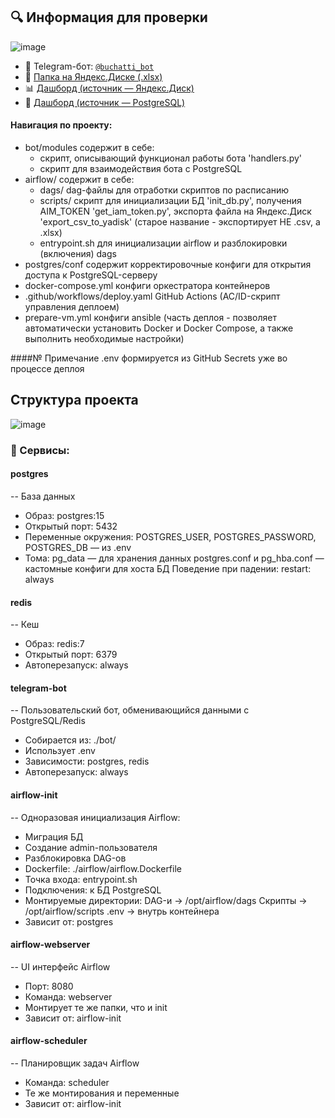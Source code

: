 ## 🔍 Информация для проверки
![image](https://github.com/user-attachments/assets/af0e98cc-50e5-4ea4-a823-509ebb3ac836)
- 🤖 Telegram-бот: [`@buchatti_bot`](https://t.me/buchatti_bot)
- 📁 [Папка на Яндекс.Диске (.xlsx)](https://disk.yandex.ru/d/5Ac0VTz1wtP_ow)
- 📊 [Дашборд (источник — Яндекс.Диск)](https://datalens.yandex/9iiwr4valmgav)
- 🧮 [Дашборд (источник — PostgreSQL)](https://datalens.yandex/z8fj31p2tf5el)

#### Навигация по проекту:
- bot/modules содержит в себе:
  - скрипт, описывающий функционал работы бота 'handlers.py'
  - скрипт для взаимодействия бота с PostgreSQL
- airflow/ содержит в себе:
  - dags/ dag-файлы для отработки скриптов по расписанию
  - scripts/ скрипт для инициализации БД 'init_db.py', получения AIM_TOKEN 'get_iam_token.py', экспорта файла на Яндекс.Диск 'export_csv_to_yadisk' (старое название - экспортирует НЕ .csv, а .xlsx)
  - entrypoint.sh для инициализации airflow и разблокировки (включения) dags
- postgres/conf содержит корректировочные конфиги для открытия доступа к PostgreSQL-серверу 
- docker-compose.yml конфиги оркестратора контейнеров
- .github/workflows/deploy.yaml GitHub Actions (AC/ID-скрипт управления деплоем)
- prepare-vm.yml конфиги ansible (часть деплоя -  позволяет автоматически установить Docker и Docker Compose, а также выполнить необходимые настройки)

####№ Примечание .env формируется из GitHub Secrets уже во процессе деплоя

## Структура проекта

![image](https://github.com/user-attachments/assets/319759c7-f830-4d31-87ce-a2169eda0614)

### 🔧 Сервисы:
#### postgres
-- База данных

- Образ: postgres:15
- Открытый порт: 5432
- Переменные окружения:
POSTGRES_USER, POSTGRES_PASSWORD, POSTGRES_DB — из .env
- Тома:
pg_data — для хранения данных
postgres.conf и pg_hba.conf — кастомные конфиги для хоста БД
Поведение при падении: restart: always

#### redis
-- Кеш

- Образ: redis:7
- Открытый порт: 6379
- Автоперезапуск: always

#### telegram-bot
-- Пользовательский бот, обменивающийся данными с PostgreSQL/Redis

- Собирается из: ./bot/
- Использует .env
- Зависимости: postgres, redis
- Автоперезапуск: always

#### airflow-init
-- Одноразовая инициализация Airflow:

- Миграция БД
- Создание admin-пользователя
- Разблокировка DAG-ов
- Dockerfile: ./airflow/airflow.Dockerfile
- Точка входа: entrypoint.sh
- Подключения: к БД PostgreSQL
- Монтируемые директории:
DAG-и → /opt/airflow/dags
Скрипты → /opt/airflow/scripts
.env → внутрь контейнера
- Зависит от: postgres

#### airflow-webserver
-- UI интерфейс Airflow

- Порт: 8080
- Команда: webserver
- Монтирует те же папки, что и init
- Зависит от: airflow-init

#### airflow-scheduler
-- Планировщик задач Airflow

- Команда: scheduler
- Те же монтирования и переменные
- Зависит от: airflow-init
